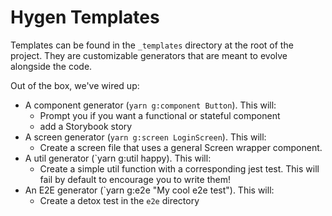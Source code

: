 # Hygen Templates

Templates can be found in the `_templates` directory at the root of the project. They are customizable generators that are meant to evolve alongside the code.

Out of the box, we've wired up:

- A component generator (`yarn g:component Button`). This will:
  - Prompt you if you want a functional or stateful component
  - add a Storybook story
- A screen generator (`yarn g:screen LoginScreen`). This will:
  - Create a screen file that uses a general Screen wrapper component.
- A util generator (`yarn g:util happy). This will:
  - Create a simple util function with a corresponding jest test. This will fail by default to encourage you to write them!
- An E2E generator (`yarn g:e2e "My cool e2e test"). This will:
  - Create a detox test in the `e2e` directory
